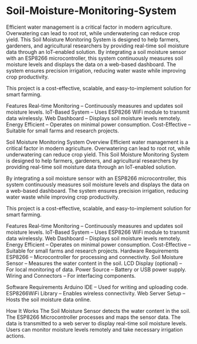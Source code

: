 # Soil-Moisture-Monitoring-System
Efficient water management is a critical factor in modern agriculture. Overwatering can lead to root rot, while underwatering can reduce crop yield. This Soil Moisture Monitoring System is designed to help farmers, gardeners, and agricultural researchers by providing real-time soil moisture data through an IoT-enabled solution.
By integrating a soil moisture sensor with an ESP8266 microcontroller, this system continuously measures soil moisture levels and displays the data on a web-based dashboard. The system ensures precision irrigation, reducing water waste while improving crop productivity.

This project is a cost-effective, scalable, and easy-to-implement solution for smart farming.

Features
Real-time Monitoring – Continuously measures and updates soil moisture levels.
IoT-Based System – Uses ESP8266 WiFi module to transmit data wirelessly.
Web Dashboard – Displays soil moisture levels remotely.
Energy Efficient – Operates on minimal power consumption.
Cost-Effective – Suitable for small farms and research projects.


Soil Moisture Monitoring System
Overview
Efficient water management is a critical factor in modern agriculture. Overwatering can lead to root rot, while underwatering can reduce crop yield. This Soil Moisture Monitoring System is designed to help farmers, gardeners, and agricultural researchers by providing real-time soil moisture data through an IoT-enabled solution.

By integrating a soil moisture sensor with an ESP8266 microcontroller, this system continuously measures soil moisture levels and displays the data on a web-based dashboard. The system ensures precision irrigation, reducing water waste while improving crop productivity.

This project is a cost-effective, scalable, and easy-to-implement solution for smart farming.

Features
Real-time Monitoring – Continuously measures and updates soil moisture levels.
IoT-Based System – Uses ESP8266 WiFi module to transmit data wirelessly.
Web Dashboard – Displays soil moisture levels remotely.
Energy Efficient – Operates on minimal power consumption.
Cost-Effective – Suitable for small farms and research projects.
Hardware Requirements
ESP8266 – Microcontroller for processing and connectivity.
Soil Moisture Sensor – Measures the water content in the soil.
LCD Display (optional) – For local monitoring of data.
Power Source – Battery or USB power supply.
Wiring and Connectors – For interfacing components.

Software Requirements
Arduino IDE – Used for writing and uploading code.
ESP8266WiFi Library – Enables wireless connectivity.
Web Server Setup – Hosts the soil moisture data online.

How It Works
The Soil Moisture Sensor detects the water content in the soil.
The ESP8266 Microcontroller processes and maps the sensor data.
The data is transmitted to a web server to display real-time soil moisture levels.
Users can monitor moisture levels remotely and take necessary irrigation actions.



